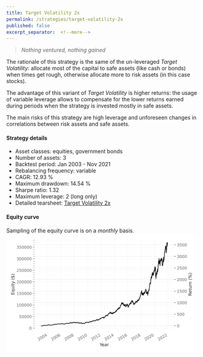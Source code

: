 ```yaml
---
title: Target Volatility 2x
permalink: /strategies/target-volatility-2x
published: false
excerpt_separator:  <!--more-->
---
```


> _Nothing ventured, nothing gained_

The rationale of this strategy is the same of the un-leveraged _Target Volatility_: allocate most of the capital to safe assets (like cash or bonds) when times get rough, otherwise allocate more to risk assets (in this case stocks).

The advantage of this variant of _Target Volatility_ is higher returns: the usage of variable leverage allows to compensate for the lower returns earned during periods when the strategy is invested mostly in safe assets.

The main risks of this strategy are high leverage and unforeseen changes in correlations between risk assets and safe assets.

#### Strategy details
* Asset classes: equities, government bonds
* Number of assets: 3
* Backtest period: Jan 2003 - Nov 2021
* Rebalancing frequency: variable
* CAGR: 12.93 %
* Maximum drawdown: 14.54 %
* Sharpe ratio: 1.32
* Maximum leverage: 2 (long only)
* Detailed tearsheet: [Target Volatility 2x](/tearsheets/TargetVolatility2x.html)

#### Equity curve
Sampling of the equity curve is on a _monthly_ basis.
![Target Volatility 2x](/images/TargetVolatility2x.svg)
